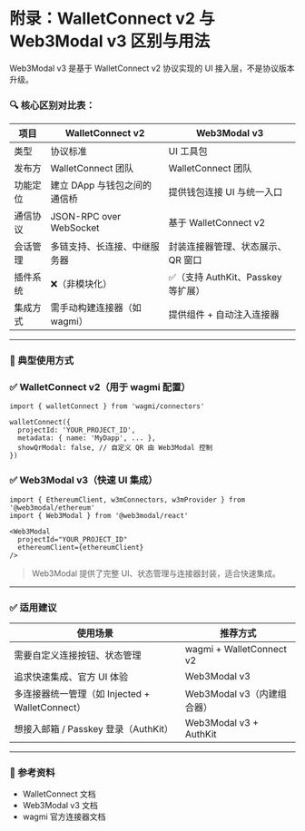 # 附录：WalletConnect v2 与 Web3Modal v3 区别与用法

Web3Modal v3 是基于 WalletConnect v2 协议实现的 UI 接入层，不是协议版本升级。

### 🔍 核心区别对比表：

| 项目 | WalletConnect v2 | Web3Modal v3 |
| --- | --- | --- |
| 类型 | 协议标准 | UI 工具包 |
| 发布方 | WalletConnect 团队 | WalletConnect 团队 |
| 功能定位 | 建立 DApp 与钱包之间的通信桥 | 提供钱包连接 UI 与统一入口 |
| 通信协议 | JSON-RPC over WebSocket | 基于 WalletConnect v2 |
| 会话管理 | 多链支持、长连接、中继服务器 | 封装连接器管理、状态展示、QR 窗口 |
| 插件系统 | ❌（非模块化） | ✅（支持 AuthKit、Passkey 等扩展） |
| 集成方式 | 需手动构建连接器（如 wagmi） | 提供组件 + 自动注入连接器 |

---

### 🧱 典型使用方式

### ✅ WalletConnect v2（用于 wagmi 配置）

```tsx
import { walletConnect } from 'wagmi/connectors'

walletConnect({
  projectId: 'YOUR_PROJECT_ID',
  metadata: { name: 'MyDapp', ... },
  showQrModal: false, // 自定义 QR 由 Web3Modal 控制
})
```

### ✅ Web3Modal v3（快速 UI 集成）

```tsx
import { EthereumClient, w3mConnectors, w3mProvider } from '@web3modal/ethereum'
import { Web3Modal } from '@web3modal/react'

<Web3Modal
  projectId="YOUR_PROJECT_ID"
  ethereumClient={ethereumClient}
/>
```

> Web3Modal 提供了完整 UI、状态管理与连接器封装，适合快速集成。
> 

---

### ✅ 适用建议

| 使用场景 | 推荐方式 |
| --- | --- |
| 需要自定义连接按钮、状态管理 | wagmi + WalletConnect v2 |
| 追求快速集成、官方 UI 体验 | Web3Modal v3 |
| 多连接器统一管理（如 Injected + WalletConnect） | Web3Modal v3（内建组合器） |
| 想接入邮箱 / Passkey 登录（AuthKit） | Web3Modal v3 + AuthKit |

---

### 📘 参考资料

- WalletConnect 文档
- Web3Modal v3 文档
- wagmi 官方连接器文档